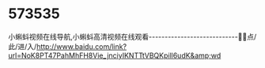 # 573535
小蝌蚪视频在线导航,小蝌蚪高清视频在线观看----------------------------🐷🐷点/此/进/入/http://www.baidu.com/link?url=NoK8PT47PahMhFH8Vie_jnciyIKNTTtVBQKpill6udK&amp;wd
